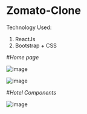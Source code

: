 # Zomato-Clone

Technology Used:
 1. ReactJs
 2. Bootstrap + CSS

#*Home page*

![image](https://github.com/Digvijay-pawar/Zomato-Clone/assets/113578725/e2af55a1-46e8-45a4-94a9-f9eaf8394b73)


![image](https://github.com/Digvijay-pawar/Zomato-Clone/assets/113578725/346ee456-9bda-4760-8d11-94b88a7b4a88)

#*Hotel Components*

![image](https://github.com/Digvijay-pawar/Zomato-Clone/assets/113578725/1d8a4928-5792-4884-b365-754b8e654de7)




